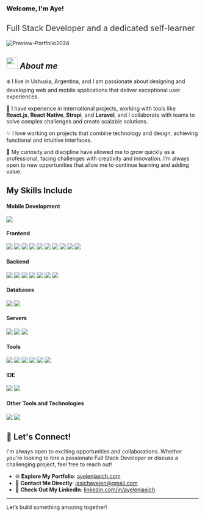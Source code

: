 <h3 style="font-weight: 800;">Welcome, I'm Aye!</h3>
<h2 style="font-weight: 500; color: #4b4b4b;">Full Stack Developer and a dedicated self-learner</h2>
<img src="https://i.ibb.co/k5fSzdw/Preview-Portfolio2024.png" alt="Preview-Portfolio2024" border="0">

## <img src="https://media.giphy.com/media/ObNTw8Uzwy6KQ/giphy.gif" width="30px">&nbsp;***About me***

❄️ I live in Ushuaia, Argentina, and I am passionate about designing and developing web and mobile applications that deliver exceptional user experiences. 

🚀 I have experience in international projects, working with tools like <strong>React.js</strong>,<strong> React Native</strong>,<strong> Strapi</strong>, and <strong>Laravel</strong>, and I collaborate with teams to solve complex challenges and create scalable solutions.

✨ I love working on projects that combine technology and design, achieving functional and intuitive interfaces.

🎯 My curiosity and discipline have allowed me to grow quickly as a professional, facing challenges with creativity and innovation. I’m always open to new opportunities that allow me to continue learning and adding value.

## My Skills Include

<h4> Mobile Development </h4>
<span>
 <img src="https://img.shields.io/badge/react_native-%2320232a.svg?style=for-the-badge&logo=react&logoColor=%2361DAFB">
</span>

<h4> Frontend </h4>
<span>
  <img src="https://img.shields.io/badge/react-%2320232a.svg?style=for-the-badge&logo=react&logoColor=%2361DAFB">
  <img src="https://img.shields.io/badge/redux-%23593d88.svg?style=for-the-badge&logo=redux&logoColor=white">
  <img src="https://img.shields.io/badge/Context--Api-000000?style=for-the-badge&logo=react">
  <img src="https://img.shields.io/badge/JavaScript-F7DF1E?style=for-the-badge&logo=javascript&logoColor=black">
  <img src="https://img.shields.io/badge/angular-%23DD0031.svg?style=for-the-badge&logo=angular&logoColor=white">
  <img src="https://img.shields.io/badge/CSS3-1572B6?style=for-the-badge&logo=css3&logoColor=white">
  <img src="https://img.shields.io/badge/tailwindcss-%2338B2AC.svg?style=for-the-badge&logo=tailwind-css&logoColor=white">
  <img src="https://img.shields.io/badge/Bootstrap-563D7C?style=for-the-badge&logo=bootstrap&logoColor=white">
  <img src="https://img.shields.io/badge/SASS-hotpink.svg?style=for-the-badge&logo=SASS&logoColor=white">
  <img src="https://img.shields.io/badge/figma-%23F24E1E.svg?style=for-the-badge&logo=figma&logoColor=white">
</span>

<h4> Backend </h4>
<span>
   <img src="https://img.shields.io/badge/strapi-%232E7EEA.svg?style=for-the-badge&logo=strapi&logoColor=white">
   <img src="https://img.shields.io/badge/laravel-%23FF2D20.svg?style=for-the-badge&logo=laravel&logoColor=white">
   <img src="https://img.shields.io/badge/node.js-6DA55F?style=for-the-badge&logo=node.js&logoColor=white">
   <img src="https://img.shields.io/badge/PHP-777BB4?style=for-the-badge&logo=php&logoColor=white">
   <img src="https://img.shields.io/badge/python-3670A0?style=for-the-badge&logo=python&logoColor=ffdd54">
   <img src="https://img.shields.io/badge/django-%23092E20.svg?style=for-the-badge&logo=django&logoColor=white">
   <img src="https://img.shields.io/badge/java-%23ED8B00.svg?style=for-the-badge&logo=openjdk&logoColor=white">
</span>

<h4> Databases </h4>
<span>
  <img src="https://img.shields.io/badge/MySQL-00000F?style=for-the-badge&logo=mysql&logoColor=white">
  <img src="https://img.shields.io/badge/postgres-%23316192.svg?style=for-the-badge&logo=postgresql&logoColor=white">
</span>

<h4> Servers </h4>
<span>
  <img src="https://img.shields.io/badge/AWS-232F3E?style=for-the-badge&logo=amazon-aws&logoColor=white">
  <img src="https://img.shields.io/badge/Digital_Ocean-0080FF?style=for-the-badge&logo=digitalocean&logoColor=white">
  <img src="https://img.shields.io/badge/Firebase-FFCA28?style=for-the-badge&logo=firebase&logoColor=white">
</span>
<h4> Tools </h4>
<span>
  <img src="https://img.shields.io/badge/App_Store-0D96F6?style=for-the-badge&logo=app-store&logoColor=white">
  <img src="https://img.shields.io/badge/Google_Console-4285F4?style=for-the-badge&logo=google&logoColor=white">
  <img src="https://img.shields.io/badge/Jira-0052CC?style=for-the-badge&logo=jira&logoColor=white">
  <img src="https://img.shields.io/badge/Clockify-03A9F4?style=for-the-badge&logo=clockify&logoColor=white">
  <img src="https://img.shields.io/badge/Scrum-FF9A00?style=for-the-badge&logo=scrumalliance&logoColor=white">
  <img src="https://img.shields.io/badge/GeneXus-B91D1D?style=for-the-badge&logo=genexus&logoColor=white">
</span>

<h4> IDE </h4>
<span>
  <img src="https://img.shields.io/badge/Android_Studio-3DDC84?style=for-the-badge&logo=android-studio&logoColor=white">
  <img src="https://img.shields.io/badge/Visual_Studio_Code-0078D4?style=for-the-badge&logo=visual%20studio%20code&logoColor=white">
</span>

<h4> Other Tools and Technologies </h4>
<span>
  <img src="https://img.shields.io/badge/Git-F05032?style=for-the-badge&logo=git&logoColor=white">
  <img src="https://img.shields.io/badge/Xampp-F37623?style=for-the-badge&logo=xampp&logoColor=white">
</span>

## 📩 Let's Connect!

I'm always open to exciting opportunities and collaborations. Whether you're looking to hire a passionate Full Stack Developer or discuss a challenging project, feel free to reach out!

- 🌐 **Explore My Portfolio**: [ayeleniasich.com](https://ayeleniasich.com/)
- 📧 **Contact Me Directly**: [iasichayelen@gmail.com](mailto:iasichayelen@gmail.com)
- 💼 **Check Out My LinkedIn**: [linkedin.com/in/ayeleniasich](https://linkedin.com/in/ayeleniasich)

---

Let’s build something amazing together!
